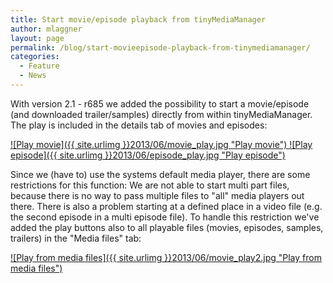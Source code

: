 ```yaml
---
title: Start movie/episode playback from tinyMediaManager
author: mlaggner
layout: page
permalink: /blog/start-movieepisode-playback-from-tinymediamanager/
categories:
  - Feature
  - News
---
```

With version 2.1 - r685 we added the possibility to start a movie/episode (and downloaded trailer/samples) directly from within tinyMediaManager. The play is included in the details tab of movies and episodes:<!--more-->

<a class="fancybox" href="{{ site.urlimg }}2013/06/movie_play.jpg" rel="post" title="Play movie">
![Play movie]({{ site.urlimg }}2013/06/movie_play.jpg "Play movie")
</a>
<a class="fancybox" href="{{ site.urlimg }}2013/06/episode_play.jpg" rel="post" title="Play episode">
![Play episode]({{ site.urlimg }}2013/06/episode_play.jpg "Play episode")
</a>

Since we (have to) use the systems default media player, there are some restrictions for this function: We are not able to start multi part files, because there is no way to pass multiple files to "all" media players out there. There is also a problem starting at a defined place in a video file (e.g. the second episode in a multi episode file). To handle this restriction we've added the play buttons also to all playable files (movies, episodes, samples, trailers) in the "Media files" tab:

<a class="fancybox" href="{{ site.urlimg }}2013/06/movie_play2.jpg" rel="post" title="Play from media files">
![Play from media files]({{ site.urlimg }}2013/06/movie_play2.jpg "Play from media files")
</a>
